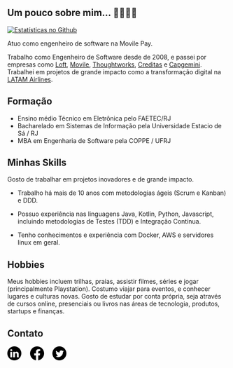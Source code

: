 ## Um pouco sobre mim... 👋🏿👨🏿

[![Estatísticas no Github](https://github-readme-stats.vercel.app/api?username=diegoferreirarj)](https://github.com/diegoferreirarj/github-readme-stats)


Atuo como engenheiro de software na Movile Pay.

Trabalho como Engenheiro de Software desde de 2008, e passei por empresas como [Loft](https://www.loft.com.br), [Movile](https://www.movile.com.br), [Thoughtworks](https://www.thoughtworks.com), [Creditas](https://www.creditas.com) e [Capgemini](https://www.capgemini.com/br-pt/). Trabalhei em projetos de grande impacto como a transformação digital na [LATAM Airlines](https://www.thoughtworks.com/pt/clients/latam).

## Formação
* Ensino médio Técnico em Eletrônica pelo FAETEC/RJ
* Bacharelado em Sistemas de Informação pela Universidade Estacio de Sá / RJ
* MBA em Engenharia de Software pela COPPE / UFRJ


## Minhas Skills

Gosto de trabalhar em projetos inovadores e de grande impacto. 
 
* Trabalho há mais de 10 anos com metodologias ágeis (Scrum e Kanban) e DDD.

* Possuo experiência nas linguagens Java, Kotlin, Python, Javascript, incluindo metodologias de Testes (TDD) e Integração Contínua. 
 
* Tenho conhecimentos e experiência com Docker, AWS e servidores linux em geral.


## Hobbies

Meus hobbies incluem trilhas, praias, assistir filmes, séries e jogar (principalmente Playstation). Costumo viajar para eventos, e conhecer lugares e culturas novas. Gosto de estudar por conta própria, seja através de cursos online, presenciais ou livros nas áreas de tecnologia, produtos, startups e finanças.


## Contato

[![LinkedIn](https://raw.githubusercontent.com/diegoferreirarj/diegoferreirarj/main/linkedin.png)](https://www.linkedin.com/in/diegoferreirarj)&nbsp;&nbsp;&nbsp;&nbsp;
[![Facebook](https://raw.githubusercontent.com/diegoferreirarj/diegoferreirarj/main/facebook.png)](https://www.facebook.com/diegosantosferreira)&nbsp;&nbsp;&nbsp;&nbsp;
[![Twitter](https://raw.githubusercontent.com/diegoferreirarj/diegoferreirarj/main/twitter.png)](https://www.twitter.com/diegoferreirarj)&nbsp;&nbsp;&nbsp;&nbsp;

<!--
**diegoferreirarj/diegoferreirarj** is a ✨ _special_ ✨ repository because its `README.md` (this file) appears on your GitHub profile.

Here are some ideas to get you started:

- 🔭 I’m currently working on ...
- 🌱 I’m currently learning ...
- 👯 I’m looking to collaborate on ...
- 🤔 I’m looking for help with ...
- 💬 Ask me about ...
- 📫 How to reach me: ...
- 😄 Pronouns: ...
- ⚡ Fun fact: ...
-->

